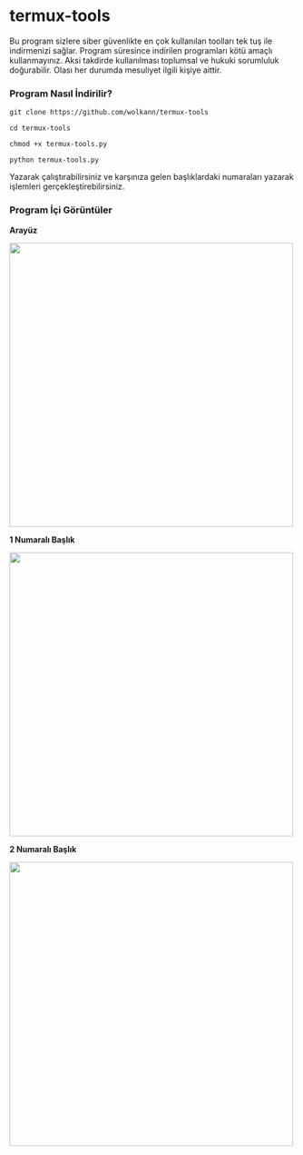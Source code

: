 # termux-tools
Bu program sizlere siber güvenlikte en çok kullanılan toolları tek tuş ile indirmenizi sağlar. Program süresince indirilen programları kötü amaçlı kullanmayınız. Aksi takdirde kullanılması toplumsal ve hukuki sorumluluk doğurabilir. Olası her durumda mesuliyet ilgili kişiye aittir.

### Program Nasıl İndirilir?

`git clone https://github.com/wolkann/termux-tools`

`cd termux-tools`

`chmod +x termux-tools.py`

`python termux-tools.py`

Yazarak çalıştırabilirsiniz ve karşınıza gelen başlıklardaki numaraları yazarak işlemleri gerçekleştirebilirsiniz. 

### Program İçi Görüntüler

**Arayüz**

<img src="https://github.com/wolkann/termux-tools/blob/main/aray%C3%BCz.jpg" width="500" height="500">


**1 Numaralı Başlık**

<img src="https://github.com/wolkann/termux-tools/blob/main/1.jpeg" width="500" height="500">


**2 Numaralı Başlık**

<img src="https://github.com/wolkann/termux-tools/blob/main/2.jpeg" width="500" height="500">
